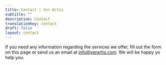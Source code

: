 ```yaml
---
title: Contact | Ver Artis
subtitle: ""
description: Contact
translationKey: contact
draft: false
layout: contact
---
```


If you need any information regarding the services we offer, fill out the form
on this page or send us an email at [info@verartis.com][email]. We will be happy
yo help you.

[email]: mailto:info@verartis.com
